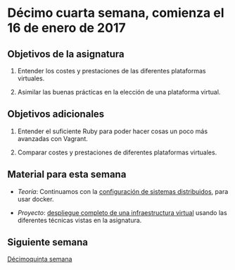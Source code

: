 # Décimo cuarta semana, comienza el 16 de enero de 2017


## Objetivos de la asignatura

1. Entender los costes y prestaciones de las diferentes plataformas virtuales.

2. Asimilar las buenas prácticas en la elección de una plataforma virtual. 

## Objetivos adicionales

1. Entender el suficiente Ruby para poder hacer cosas un poco más avanzadas con Vagrant.

2. Comparar costes y prestaciones de diferentes plataformas virtuales. 

## Material para esta semana

* *Teoría*: Continuamos con
  la
  [configuración de sistemas distribuidos](http://jj.github.io/CC/documentos/temas/Orquestacion#configuracin-de-sistemas-distribuidos),
  para usar docker.

*
  *Proyecto*:
  [despliegue completo de una infraestructura virtual](http://jj.github.io/CC/documentos/proyecto/5.Despliegue) usando
  las diferentes técnicas vistas en la asignatura. 

## Siguiente semana

[Décimoquinta semana](15-semana.md)

